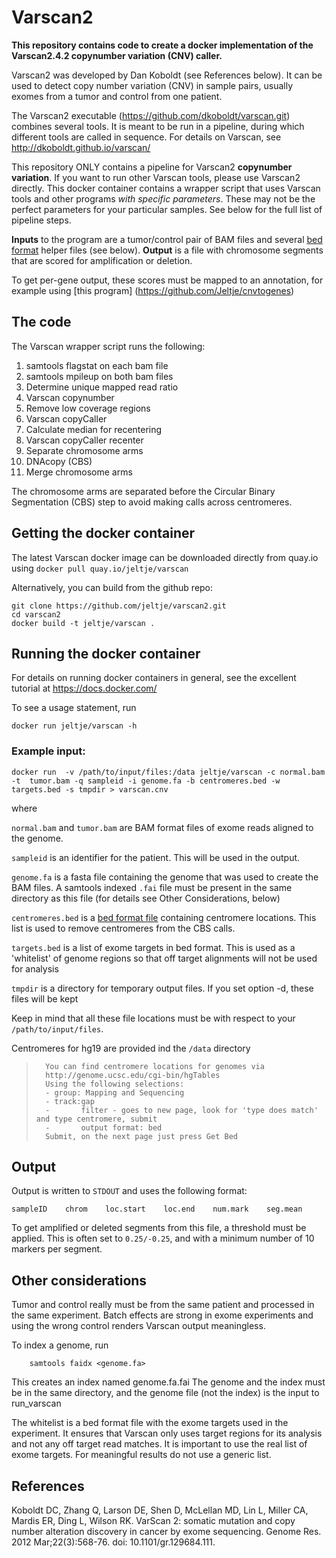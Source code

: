 # Varscan2

**This repository contains code to create a docker implementation of the Varscan2.4.2 copynumber variation (CNV) caller.**

Varscan2 was developed by Dan Koboldt (see References below). It can be used to detect copy number variation (CNV) in sample pairs, usually exomes from a tumor and control from one patient.

The Varscan2 executable (https://github.com/dkoboldt/varscan.git) combines several tools. It is meant to be run in a pipeline, during which different tools are called in sequence. For details on Varscan, see http://dkoboldt.github.io/varscan/


This repository ONLY contains a pipeline for Varscan2 **copynumber variation**. If you want to run other Varscan tools, please use Varscan2 directly. This docker container contains a wrapper script that uses Varscan tools and other programs *with specific parameters*. These may not be the perfect parameters for your particular samples. See below for the full list of pipeline steps.

**Inputs** to the program are a tumor/control pair of BAM files and several [bed format](https://genome.ucsc.edu/FAQ/FAQformat#format1) helper files (see below).
**Output** is a file with chromosome segments that are scored for amplification or deletion.

To get per-gene output, these scores must be mapped to an annotation, for example using [this program] (https://github.com/Jeltje/cnvtogenes)

## The code

The Varscan wrapper script runs the following:

1. samtools flagstat on each bam file
2. samtools mpileup on both bam files
3. Determine unique mapped read ratio
4. Varscan copynumber
5. Remove low coverage regions
6. Varscan copyCaller
7. Calculate median for recentering
8. Varscan copyCaller recenter
9. Separate chromosome arms
10. DNAcopy (CBS)
11. Merge chromosome arms

The chromosome arms are separated before the Circular Binary Segmentation (CBS) step to avoid making calls across centromeres.

## Getting the docker container

The latest Varscan docker image can be downloaded directly from quay.io using
`docker pull quay.io/jeltje/varscan`

Alternatively, you can build from the github repo:
```
git clone https://github.com/jeltje/varscan2.git
cd varscan2
docker build -t jeltje/varscan .
```

## Running the docker container

For details on running docker containers in general, see the excellent tutorial at https://docs.docker.com/

To see a usage statement, run

```
docker run jeltje/varscan -h
```

### Example input:

```
docker run  -v /path/to/input/files:/data jeltje/varscan -c normal.bam -t  tumor.bam -q sampleid -i genome.fa -b centromeres.bed -w targets.bed -s tmpdir > varscan.cnv

```

where

`normal.bam` and `tumor.bam`    are BAM format files of exome reads aligned to the genome. 

`sampleid` is an identifier for the patient. This will be used in the output.

`genome.fa` is a fasta file containing the genome that was used to create the BAM files. A samtools indexed `.fai` file must be present in the same directory as this file (for details see Other Considerations, below)

`centromeres.bed` is a [bed format file](https://genome.ucsc.edu/FAQ/FAQformat#format1) containing centromere locations. This list is used to remove centromeres from the CBS calls.

`targets.bed` is a list of exome targets in bed format. This is used as a 'whitelist' of genome regions so that off target alignments will not be used for analysis

`tmpdir` is a directory for temporary output files. If you set option -d, these files will be kept

Keep in mind that all these file locations must be with respect to your `/path/to/input/files`.

Centromeres for hg19 are provided ind the `/data` directory

>       You can find centromere locations for genomes via
>       http://genome.ucsc.edu/cgi-bin/hgTables
>       Using the following selections:
>       - group: Mapping and Sequencing
>       - track:gap
>       -       filter - goes to new page, look for 'type does match' and type centromere, submit
>       -       output format: bed
>       Submit, on the next page just press Get Bed


## Output

Output is written to `STDOUT` and uses the following format:
```
sampleID    chrom    loc.start    loc.end    num.mark    seg.mean

```

To get amplified or deleted segments from this file, a threshold must be applied. This is often set to `0.25/-0.25`,
and with a minimum number of 10 markers per segment.


## Other considerations

Tumor and control really must be from the same patient and processed in the same experiment. Batch effects are strong in exome experiments and using the wrong control renders Varscan output meaningless.

To index a genome, run
```
	samtools faidx <genome.fa>
```
This creates an index named genome.fa.fai
The genome and the index must be in the same directory, and the genome file (not the index) is the input to run_varscan

The whitelist is a bed format file with the exome targets used in the experiment. It ensures that Varscan only uses target regions for its analysis and not any off target read matches. It is important to use the real list of exome targets. For meaningful results do not use a generic list.


## References

Koboldt DC, Zhang Q, Larson DE, Shen D, McLellan MD, Lin L, Miller CA, Mardis ER, Ding L, Wilson RK. 
VarScan 2: somatic mutation and copy number alteration discovery in cancer by exome sequencing. 
Genome Res. 2012 Mar;22(3):568-76. doi: 10.1101/gr.129684.111.
